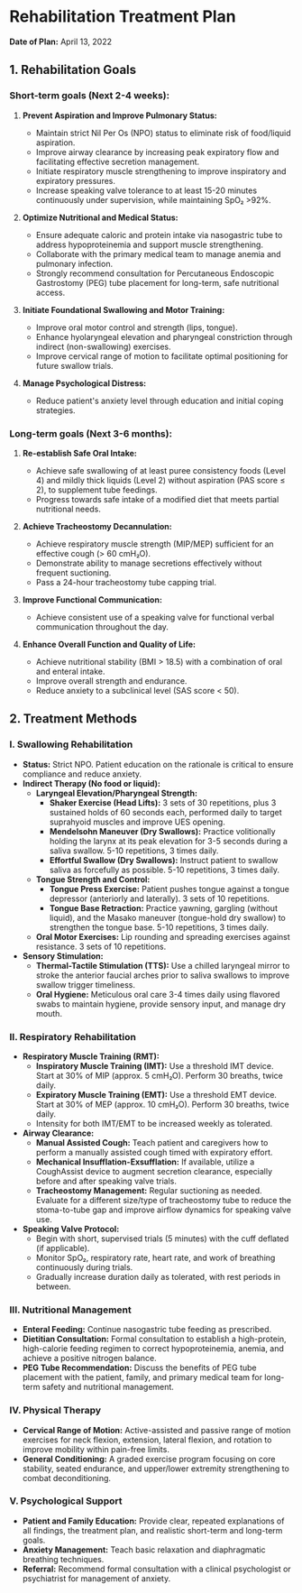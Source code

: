 # Rehabilitation Treatment Plan

**Date of Plan:** April 13, 2022

## 1. Rehabilitation Goals

### Short-term goals (Next 2-4 weeks):

1.  **Prevent Aspiration and Improve Pulmonary Status:**
    *   Maintain strict Nil Per Os (NPO) status to eliminate risk of food/liquid aspiration.
    *   Improve airway clearance by increasing peak expiratory flow and facilitating effective secretion management.
    *   Initiate respiratory muscle strengthening to improve inspiratory and expiratory pressures.
    *   Increase speaking valve tolerance to at least 15-20 minutes continuously under supervision, while maintaining SpO₂ >92%.

2.  **Optimize Nutritional and Medical Status:**
    *   Ensure adequate caloric and protein intake via nasogastric tube to address hypoproteinemia and support muscle strengthening.
    *   Collaborate with the primary medical team to manage anemia and pulmonary infection.
    *   Strongly recommend consultation for Percutaneous Endoscopic Gastrostomy (PEG) tube placement for long-term, safe nutritional access.

3.  **Initiate Foundational Swallowing and Motor Training:**
    *   Improve oral motor control and strength (lips, tongue).
    *   Enhance hyolaryngeal elevation and pharyngeal constriction through indirect (non-swallowing) exercises.
    *   Improve cervical range of motion to facilitate optimal positioning for future swallow trials.

4.  **Manage Psychological Distress:**
    *   Reduce patient's anxiety level through education and initial coping strategies.

### Long-term goals (Next 3-6 months):

1.  **Re-establish Safe Oral Intake:**
    *   Achieve safe swallowing of at least puree consistency foods (Level 4) and mildly thick liquids (Level 2) without aspiration (PAS score ≤ 2), to supplement tube feedings.
    *   Progress towards safe intake of a modified diet that meets partial nutritional needs.

2.  **Achieve Tracheostomy Decannulation:**
    *   Achieve respiratory muscle strength (MIP/MEP) sufficient for an effective cough (> 60 cmH₂O).
    *   Demonstrate ability to manage secretions effectively without frequent suctioning.
    *   Pass a 24-hour tracheostomy tube capping trial.

3.  **Improve Functional Communication:**
    *   Achieve consistent use of a speaking valve for functional verbal communication throughout the day.

4.  **Enhance Overall Function and Quality of Life:**
    *   Achieve nutritional stability (BMI > 18.5) with a combination of oral and enteral intake.
    *   Improve overall strength and endurance.
    *   Reduce anxiety to a subclinical level (SAS score < 50).

## 2. Treatment Methods

### I. Swallowing Rehabilitation

*   **Status:** Strict NPO. Patient education on the rationale is critical to ensure compliance and reduce anxiety.
*   **Indirect Therapy (No food or liquid):**
    *   **Laryngeal Elevation/Pharyngeal Strength:**
        *   **Shaker Exercise (Head Lifts):** 3 sets of 30 repetitions, plus 3 sustained holds of 60 seconds each, performed daily to target suprahyoid muscles and improve UES opening.
        *   **Mendelsohn Maneuver (Dry Swallows):** Practice volitionally holding the larynx at its peak elevation for 3-5 seconds during a saliva swallow. 5-10 repetitions, 3 times daily.
        *   **Effortful Swallow (Dry Swallows):** Instruct patient to swallow saliva as forcefully as possible. 5-10 repetitions, 3 times daily.
    *   **Tongue Strength and Control:**
        *   **Tongue Press Exercise:** Patient pushes tongue against a tongue depressor (anteriorly and laterally). 3 sets of 10 repetitions.
        *   **Tongue Base Retraction:** Practice yawning, gargling (without liquid), and the Masako maneuver (tongue-hold dry swallow) to strengthen the tongue base. 5-10 repetitions, 3 times daily.
    *   **Oral Motor Exercises:** Lip rounding and spreading exercises against resistance. 3 sets of 10 repetitions.
*   **Sensory Stimulation:**
    *   **Thermal-Tactile Stimulation (TTS):** Use a chilled laryngeal mirror to stroke the anterior faucial arches prior to saliva swallows to improve swallow trigger timeliness.
    *   **Oral Hygiene:** Meticulous oral care 3-4 times daily using flavored swabs to maintain hygiene, provide sensory input, and manage dry mouth.

### II. Respiratory Rehabilitation

*   **Respiratory Muscle Training (RMT):**
    *   **Inspiratory Muscle Training (IMT):** Use a threshold IMT device. Start at 30% of MIP (approx. 5 cmH₂O). Perform 30 breaths, twice daily.
    *   **Expiratory Muscle Training (EMT):** Use a threshold EMT device. Start at 30% of MEP (approx. 10 cmH₂O). Perform 30 breaths, twice daily.
    *   Intensity for both IMT/EMT to be increased weekly as tolerated.
*   **Airway Clearance:**
    *   **Manual Assisted Cough:** Teach patient and caregivers how to perform a manually assisted cough timed with expiratory effort.
    *   **Mechanical Insufflation-Exsufflation:** If available, utilize a CoughAssist device to augment secretion clearance, especially before and after speaking valve trials.
    *   **Tracheostomy Management:** Regular suctioning as needed. Evaluate for a different size/type of tracheostomy tube to reduce the stoma-to-tube gap and improve airflow dynamics for speaking valve use.
*   **Speaking Valve Protocol:**
    *   Begin with short, supervised trials (5 minutes) with the cuff deflated (if applicable).
    *   Monitor SpO₂, respiratory rate, heart rate, and work of breathing continuously during trials.
    *   Gradually increase duration daily as tolerated, with rest periods in between.

### III. Nutritional Management

*   **Enteral Feeding:** Continue nasogastric tube feeding as prescribed.
*   **Dietitian Consultation:** Formal consultation to establish a high-protein, high-calorie feeding regimen to correct hypoproteinemia, anemia, and achieve a positive nitrogen balance.
*   **PEG Tube Recommendation:** Discuss the benefits of PEG tube placement with the patient, family, and primary medical team for long-term safety and nutritional management.

### IV. Physical Therapy

*   **Cervical Range of Motion:** Active-assisted and passive range of motion exercises for neck flexion, extension, lateral flexion, and rotation to improve mobility within pain-free limits.
*   **General Conditioning:** A graded exercise program focusing on core stability, seated endurance, and upper/lower extremity strengthening to combat deconditioning.

### V. Psychological Support

*   **Patient and Family Education:** Provide clear, repeated explanations of all findings, the treatment plan, and realistic short-term and long-term goals.
*   **Anxiety Management:** Teach basic relaxation and diaphragmatic breathing techniques.
*   **Referral:** Recommend formal consultation with a clinical psychologist or psychiatrist for management of anxiety.